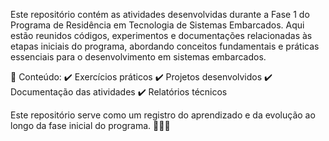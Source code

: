 Este repositório contém as atividades desenvolvidas durante a Fase 1 do Programa de Residência em Tecnologia de Sistemas Embarcados. Aqui estão reunidos códigos, experimentos e documentações relacionadas às etapas iniciais do programa, abordando conceitos fundamentais e práticas essenciais para o desenvolvimento em sistemas embarcados.

💾 Conteúdo:
✔️ Exercícios práticos
✔️ Projetos desenvolvidos
✔️ Documentação das atividades
✔️ Relatórios técnicos

Este repositório serve como um registro do aprendizado e da evolução ao longo da fase inicial do programa. 🔧📡💡

